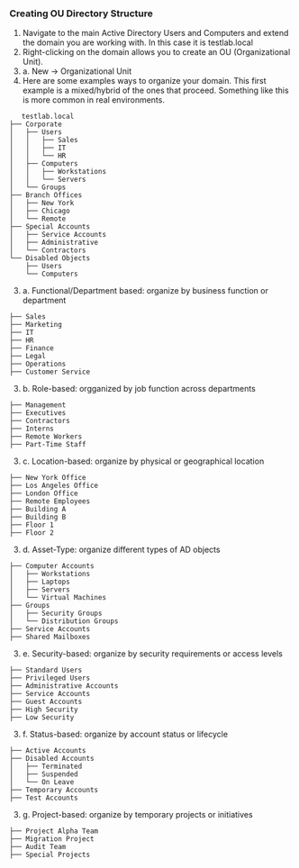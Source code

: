 ### Creating OU Directory Structure
1. Navigate to the main Active Directory Users and Computers and extend the domain you are working with. In this case it is testlab.local
2. Right-clicking on the domain allows you to create an OU (Organizational Unit).  
2. a. New → Organizational Unit
3. Here are some examples ways to organize your domain. This first example is a mixed/hybrid of the ones that proceed. Something like this is more common in real environments.
```
   testlab.local
├── Corporate
│   ├── Users
│   │   ├── Sales
│   │   ├── IT
│   │   └── HR
│   ├── Computers
│   │   ├── Workstations
│   │   └── Servers
│   └── Groups
├── Branch Offices
│   ├── New York
│   ├── Chicago
│   └── Remote
├── Special Accounts
│   ├── Service Accounts
│   ├── Administrative
│   └── Contractors
└── Disabled Objects
    ├── Users
    └── Computers
```
3. a. Functional/Department based: organize by business function or department
```
├── Sales
├── Marketing  
├── IT
├── HR
├── Finance
├── Legal
├── Operations
├── Customer Service
```
3. b. Role-based: orgganized by job function across departments
```
├── Management
├── Executives
├── Contractors
├── Interns
├── Remote Workers
├── Part-Time Staff
```
3. c. Location-based: organize by physical or geographical location
```
├── New York Office
├── Los Angeles Office
├── London Office
├── Remote Employees
├── Building A
├── Building B
├── Floor 1
├── Floor 2
```
3. d. Asset-Type: organize different types of AD objects
```├── User Accounts
├── Computer Accounts
│   ├── Workstations
│   ├── Laptops
│   ├── Servers
│   └── Virtual Machines
├── Groups
│   ├── Security Groups
│   └── Distribution Groups
├── Service Accounts
├── Shared Mailboxes
```
3. e. Security-based: organize by security requirements or access levels
```
├── Standard Users
├── Privileged Users
├── Administrative Accounts
├── Service Accounts
├── Guest Accounts
├── High Security
├── Low Security
```
3. f. Status-based: organize by account status or lifecycle
```
├── Active Accounts
├── Disabled Accounts
│   ├── Terminated
│   ├── Suspended
│   └── On Leave
├── Temporary Accounts
├── Test Accounts
```
3. g. Project-based: organize by temporary projects or initiatives
```
├── Project Alpha Team
├── Migration Project
├── Audit Team
├── Special Projects
```
